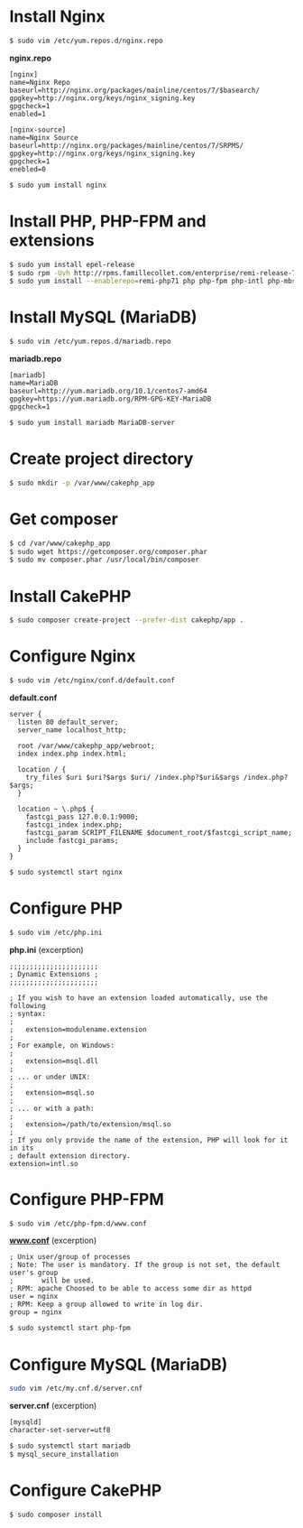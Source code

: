 # Install Nginx

``` sh
$ sudo vim /etc/yum.repos.d/nginx.repo
```

**nginx.repo**

```
[nginx]
name=Nginx Repo
baseurl=http://nginx.org/packages/mainline/centos/7/$basearch/
gpgkey=http://nginx.org/keys/nginx_signing.key
gpgcheck=1
enabled=1

[nginx-source]
name=Nginx Source
baseurl=http://nginx.org/packages/mainline/centos/7/SRPMS/
gpgkey=http://nginx.org/keys/nginx_signing.key
gpgcheck=1
enebled=0
```

``` sh
$ sudo yum install nginx
```

# Install PHP, PHP-FPM and extensions

``` sh
$ sudo yum install epel-release
$ sudo rpm -Uvh http://rpms.famillecollet.com/enterprise/remi-release-7.rpm
$ sudo yum install --enablerepo=remi-php71 php php-fpm php-intl php-mbstring php-mysql php-simplexml
```

# Install MySQL (MariaDB)

``` sh
$ sudo vim /etc/yum.repos.d/mariadb.repo
```

**mariadb.repo**

```
[mariadb]
name=MariaDB
baseurl=http://yum.mariadb.org/10.1/centos7-amd64
gpgkey=https://yum.mariadb.org/RPM-GPG-KEY-MariaDB
gpgcheck=1
```

``` sh
$ sudo yum install mariadb MariaDB-server
```

# Create project directory

``` sh
$ sudo mkdir -p /var/www/cakephp_app
```

# Get composer

``` sh
$ cd /var/www/cakephp_app
$ sudo wget https://getcomposer.org/composer.phar
$ sudo mv composer.phar /usr/local/bin/composer
```

# Install CakePHP

``` sh
$ sudo composer create-project --prefer-dist cakephp/app .
```

# Configure Nginx

``` sh
$ sudo vim /etc/nginx/conf.d/default.conf
```

**default.conf**

```
server {
  listen 80 default_server;
  server_name localhost_http;
  
  root /var/www/cakephp_app/webroot;
  index index.php index.html;

  location / {
    try_files $uri $uri?$args $uri/ /index.php?$uri&$args /index.php?$args;
  }

  location ~ \.php$ {
    fastcgi_pass 127.0.0.1:9000;
    fastcgi_index index.php;
    fastcgi_param SCRIPT_FILENAME $document_root/$fastcgi_script_name;
    include fastcgi_params;
  }
}
```

``` sh
$ sudo systemctl start nginx
```

# Configure PHP

``` sh
$ sudo vim /etc/php.ini
```

**php.ini** (excerption)

```
;;;;;;;;;;;;;;;;;;;;;;
; Dynamic Extensions ;
;;;;;;;;;;;;;;;;;;;;;;

; If you wish to have an extension loaded automatically, use the following
; syntax:
;
;   extension=modulename.extension
;
; For example, on Windows:
;
;   extension=msql.dll
;
; ... or under UNIX:
;
;   extension=msql.so
;
; ... or with a path:
;
;   extension=/path/to/extension/msql.so
;
; If you only provide the name of the extension, PHP will look for it in its
; default extension directory.
extension=intl.so
```

# Configure PHP-FPM

``` sh
$ sudo vim /etc/php-fpm.d/www.conf
```

**www.conf** (excerption)

```
; Unix user/group of processes
; Note: The user is mandatory. If the group is not set, the default user's group
;       will be used.
; RPM: apache Choosed to be able to access some dir as httpd
user = nginx
; RPM: Keep a group allowed to write in log dir.
group = nginx
```

``` sh
$ sudo systemctl start php-fpm
```

# Configure MySQL (MariaDB)

``` sh
sudo vim /etc/my.cnf.d/server.cnf
```

**server.cnf** (excerption)

```
[mysqld]
character-set-server=utf8
```

``` sh
$ sudo systemctl start mariadb
$ mysql_secure_installation
```

# Configure CakePHP

``` sh
$ sudo composer install
```

